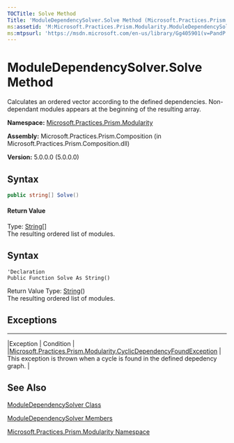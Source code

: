 ```yaml
---
TOCTitle: Solve Method
Title: 'ModuleDependencySolver.Solve Method (Microsoft.Practices.Prism.Modularity)'
ms:assetid: 'M:Microsoft.Practices.Prism.Modularity.ModuleDependencySolver.Solve'
ms:mtpsurl: 'https://msdn.microsoft.com/en-us/library/Gg405901(v=PandP.50)'
---
```


# ModuleDependencySolver.Solve Method

Calculates an ordered vector according to the defined dependencies. Non-dependant modules appears at the beginning of the resulting array.

**Namespace:** [Microsoft.Practices.Prism.Modularity](https://msdn.microsoft.com/en-us/library/microsoft.practices.prism.modularity(v=pandp.50))

**Assembly:** Microsoft.Practices.Prism.Composition (in Microsoft.Practices.Prism.Composition.dll)

**Version:** 5.0.0.0 (5.0.0.0)

## Syntax

```C#
public string[] Solve()
```

#### Return Value

Type: [String](http://msdn2.microsoft.com/en-us/library/s1wwdcbf)[]</br>
The resulting ordered list of modules.

## Syntax

```VB
'Declaration
Public Function Solve As String()
```

Return Value
Type: [String](http://msdn2.microsoft.com/en-us/library/s1wwdcbf)()</br>
The resulting ordered list of modules.

## Exceptions
----------

|Exception | Condition |
|[Microsoft.Practices.Prism.Modularity.CyclicDependencyFoundException](https://msdn.microsoft.com/en-us/library/microsoft.practices.prism.modularity.cyclicdependencyfoundexception(v=pandp.50)) | This exception is thrown when a cycle is found in the defined depedency graph. |

## See Also

[ModuleDependencySolver Class](https://msdn.microsoft.com/en-us/library/microsoft.practices.prism.modularity.moduledependencysolver(v=pandp.50))

[ModuleDependencySolver Members](https://msdn.microsoft.com/en-us/library/microsoft.practices.prism.modularity.moduledependencysolver_members(v=pandp.50))

[Microsoft.Practices.Prism.Modularity Namespace](https://msdn.microsoft.com/en-us/library/microsoft.practices.prism.modularity(v=pandp.50))